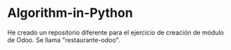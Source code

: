 # Algorithm-in-Python
He creado un repositorio diferente para el ejercicio de creación de módulo de Odoo. Se llama "restaurante-odoo".
